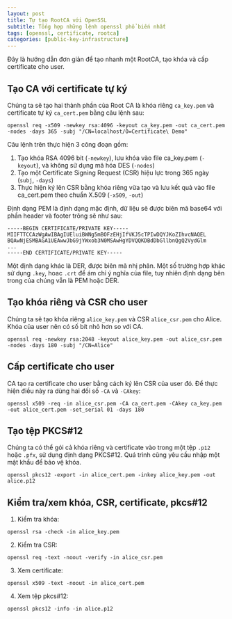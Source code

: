```yaml
---
layout: post
title: Tự tạo RootCA với OpenSSL
subtitle: Tổng hợp những lệnh openssl phổ biến nhất
tags: [openssl, certificate, rootca]
categories: [public-key-infrastructure]
---
```



Đây là hướng dẫn đơn giản để tạo nhanh một RootCA, tạo khóa và cấp certificate cho user.

## Tạo CA với certificate tự ký

Chúng ta sẽ tạo hai thành phần của Root CA là khóa riêng `ca_key.pem` và certificate tự ký `ca_cert.pem` bằng câu lệnh sau:

```
openssl req -x509 -newkey rsa:4096 -keyout ca_key.pem -out ca_cert.pem -nodes -days 365 -subj "/CN=localhost/O=Certificate\ Demo"
```

Câu lệnh trên thực hiện 3 công đoạn gồm:

1. Tạo khóa RSA 4096 bit (`-newkey`), lưu khóa vào file ca_key.pem (`-keyout`), và không sử dụng mã hóa DES (`-nodes`)
2. Tạo một Certificate Signing Request (CSR) hiệu lực trong 365 ngày (`subj`, `-days`)
3. Thực hiện ký lên CSR bằng khóa riêng vừa tạo và lưu kết quả vào file ca_cert.pem theo chuẩn X.509 (`-x509`, `-out`)

Định dạng PEM là định dạng mặc định, dữ liệu sẽ được biên mã base64 với phần header và footer trông sẽ như sau: 

```
-----BEGIN CERTIFICATE/PRIVATE KEY-----
MIIFTTCCAzWgAwIBAgIUEluiBWNg5mBOFzEHjIfVKJ5cTPIwDQYJKoZIhvcNAQEL
BQAwNjESMBAGA1UEAwwJbG9jYWxob3N0MSAwHgYDVQQKDBdDbGllbnQgQ2VydGlm
...
-----END CERTIFICATE/PRIVATE KEY-----
```

Một định dạng khác là DER, được biên mã nhị phân. Một số trường hợp khác sử dụng `.key`, hoac `.crt` để ám chỉ ý nghĩa của file, tuy nhiên định dạng bên trong của chúng vẫn là PEM hoặc DER.

## Tạo khóa riêng và CSR cho user

Chúng ta sẽ tạo khóa riêng `alice_key.pem` và CSR `alice_csr.pem` cho Alice. Khóa của user nên có số bít nhỏ hơn so với CA.

```
openssl req -newkey rsa:2048 -keyout alice_key.pem -out alice_csr.pem -nodes -days 180 -subj "/CN=Alice"
```

## Cấp certificate cho user

CA tạo ra certificate cho user bằng cách ký lên CSR của user đó. Để  thực hiện điều này ra dùng hai đối số `-CA` và `-CAkey`:

```
openssl x509 -req -in alice_csr.pem -CA ca_cert.pem -CAkey ca_key.pem -out alice_cert.pem -set_serial 01 -days 180
```

## Tạo tệp PKCS#12

Chúng ta có thể gói cả khóa riêng và certificate vào trong một tệp `.p12` hoặc `.pfx`, sử dụng định dạng PKCS#12. Quá trình cũng yêu cầu nhập một mật khẩu để bảo vệ khóa.

```
openssl pkcs12 -export -in alice_cert.pem -inkey alice_key.pem -out alice.p12
```

## Kiểm tra/xem khóa, CSR, certificate, pkcs#12

1. Kiểm tra khóa:

```
openssl rsa -check -in alice_key.pem
```

2. Kiểm tra CSR:

```
openssl req -text -noout -verify -in alice_csr.pem
```

3. Xem certificate:

```
openssl x509 -text -noout -in alice_cert.pem
```

4. Xem tệp pkcs#12:

```
openssl pkcs12 -info -in alice.p12
```